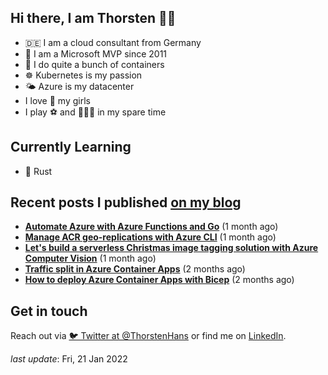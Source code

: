 ## Hi there, I am Thorsten 👋🏼

- 🇩🇪 I am a cloud consultant from Germany
- 🔷 I am a Microsoft MVP since 2011
- 🐳 I do quite a bunch of containers
- ☸️ Kubernetes is my passion
- 🌤 Azure is my datacenter
- I love 💞 my girls
- I play ⚽️ and 🏃🏻‍♂️ in my spare time

## Currently Learning

- 🦀 Rust

## Recent posts I published [on my blog](https://thorsten-hans.com)

- **[Automate Azure with Azure Functions and Go](https://thorsten-hans.com/automate-azure-with-azure-functions-and-go/)** (1 month ago)
- **[Manage ACR geo-replications with Azure CLI](https://thorsten-hans.com/manage-acr-geo-replications-with-azurecli/)** (1 month ago)
- **[Let's build a serverless Christmas image tagging solution with Azure Computer Vision](https://thorsten-hans.com/serverless-image-tagging-with-azure-computer-vision/)** (1 month ago)
- **[Traffic split in Azure Container Apps](https://thorsten-hans.com/traffic-split-in-azure-container-apps/)** (2 months ago)
- **[How to deploy Azure Container Apps with Bicep](https://thorsten-hans.com/how-to-deploy-azure-container-apps-with-bicep/)** (2 months ago)

## Get in touch

Reach out via [🐦 Twitter at @ThorstenHans](https://twitter.com/ThorstenHans) or find me on [LinkedIn](https://linkedin.com/in/ThorstenHans).

_last update_: Fri, 21 Jan 2022
